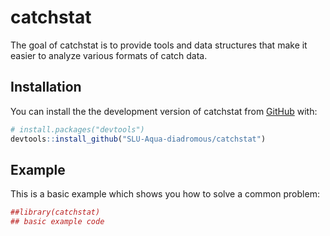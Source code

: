 
# catchstat

<!-- badges: start -->
<!-- badges: end -->

The goal of catchstat is to provide tools and data structures that make
it easier to analyze various formats of catch data.

## Installation

You can install the the development version of catchstat from
[GitHub](https://github.com/) with:

``` r
# install.packages("devtools")
devtools::install_github("SLU-Aqua-diadromous/catchstat")
```

## Example

This is a basic example which shows you how to solve a common problem:

``` r
##library(catchstat)
## basic example code
```
